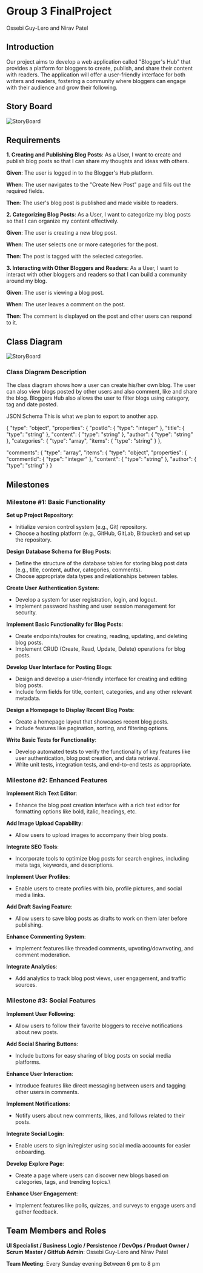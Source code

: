 # Group 3 FinalProject
Ossebi Guy-Lero and Nirav Patel

## Introduction
Our project aims to develop a web application called "Blogger's Hub" that provides a platform for bloggers to create, publish, and share their content with readers. The application will offer a user-friendly interface for both writers and readers, fostering a community where bloggers can engage with their audience and grow their following. 

## Story Board
![StoryBoard](https://github.com/patel6nr/Group3FinalProject/assets/122308867/c9d79d32-4251-4b25-ad7c-12f7d1985363)

## Requirements
 
**1. Creating and Publishing Blog Posts**: As a User, I want to create and publish blog posts so that I can share my thoughts and ideas with others.
   
**Given**: The user is logged in to the Blogger's Hub platform.

**When**: The user navigates to the "Create New Post" page and fills out the required fields.

**Then**: The user's blog post is published and made visible to readers. 

**2. Categorizing Blog Posts**: As a User, I want to categorize my blog posts so that I can organize my content effectively. 

**Given**: The user is creating a new blog post.

**When**: The user selects one or more categories for the post. 

**Then**: The post is tagged with the selected categories. 

**3. Interacting with Other Bloggers and Readers**: As a User, I want to interact with other bloggers and readers so that I can build a 	community around my blog. 

**Given**: The user is viewing a blog post. 

**When**: The user leaves a comment on the post.

**Then**: The comment is displayed on the post and other users can respond to it. 

## Class Diagram
![StoryBoard](https://github.com/patel6nr/Group3FinalProject/assets/122308867/22f75fe5-e43e-411f-bd4b-91e01be0098a) 
### Class Diagram Description 
The class diagram shows how a user can create his/her own blog. The user can also view blogs posted by other users and also comment, like and share the blog.
Bloggers Hub also allows the user to filter blogs using category, tag and date posted.

JSON Schema
This is what we plan to export to another app.

{ "type": "object", "properties": { "postId": { "type": "integer" }, "title": { "type": "string" }, "content": { "type": "string" }, "author": { "type": "string" }, "categories": { "type": "array", "items": { "type": "string" } },

"comments": { "type": "array", "items": { "type": "object", "properties": { "commentId": { "type": "integer" }, "content": { "type": "string" }, "author": { "type": "string" } }

## Milestones
### Milestone #1: Basic Functionality

**Set up Project Repository**:
- Initialize version control system (e.g., Git) repository.
- Choose a hosting platform (e.g., GitHub, GitLab, Bitbucket) and set up the repository.
  
**Design Database Schema for Blog Posts**:
- Define the structure of the database tables for storing blog post data (e.g., title, content, author, categories, comments).
- Choose appropriate data types and relationships between tables.
  
**Create User Authentication System**:
- Develop a system for user registration, login, and logout.
- Implement password hashing and user session management for security.
  
**Implement Basic Functionality for Blog Posts**:
- Create endpoints/routes for creating, reading, updating, and deleting blog posts.
- Implement CRUD (Create, Read, Update, Delete) operations for blog posts.
  
**Develop User Interface for Posting Blogs**:
- Design and develop a user-friendly interface for creating and editing blog posts.
- Include form fields for title, content, categories, and any other relevant metadata.
  
**Design a Homepage to Display Recent Blog Posts**:
- Create a homepage layout that showcases recent blog posts.
- Include features like pagination, sorting, and filtering options.
  
**Write Basic Tests for Functionality**:
- Develop automated tests to verify the functionality of key features like user authentication, blog post creation, and data retrieval.
- Write unit tests, integration tests, and end-to-end tests as appropriate.
  
### Milestone #2: Enhanced Features

**Implement Rich Text Editor**: 
- Enhance the blog post creation interface with a rich text editor for formatting options like bold, italic, headings, etc.
  
**Add Image Upload Capability**:
- Allow users to upload images to accompany their blog posts.
  
**Integrate SEO Tools**:
- Incorporate tools to optimize blog posts for search engines, including meta tags, keywords, and descriptions.
  
**Implement User Profiles**:
- Enable users to create profiles with bio, profile pictures, and social media links.
  
**Add Draft Saving Feature**:
- Allow users to save blog posts as drafts to work on them later before publishing.
  
**Enhance Commenting System**:
- Implement features like threaded comments, upvoting/downvoting, and comment moderation.
  
**Integrate Analytics**:
- Add analytics to track blog post views, user engagement, and traffic sources.
  
### Milestone #3: Social Features

**Implement User Following**:
- Allow users to follow their favorite bloggers to receive notifications about new posts.
  
**Add Social Sharing Buttons**: 
- Include buttons for easy sharing of blog posts on social media platforms.
  
**Enhance User Interaction**: 
- Introduce features like direct messaging between users and tagging other users in comments.
  
**Implement Notifications**: 
- Notify users about new comments, likes, and follows related to their posts.
  
**Integrate Social Login**:
- Enable users to sign in/register using social media accounts for easier onboarding.
  
**Develop Explore Page**:
- Create a page where users can discover new blogs based on categories, tags, and trending topics.\
  
**Enhance User Engagement**:
- Implement features like polls, quizzes, and surveys to engage users and gather feedback.

## Team Members and Roles
**UI Specialist / Business Logic / Persistence / DevOps / Product Owner / Scrum Master / GitHub Admin**:
Ossebi Guy-Lero and Nirav Patel

**Team Meeting**:
Every Sunday evening Between 6 pm to 8 pm
